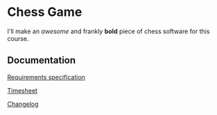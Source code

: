 # Chess Game

I'll make an _awesome_ and frankly **bold** piece of chess software for this course.

## Documentation
[Requirements specification](https://github.com/JuhoTurunen/ot-harjoitustyo/blob/main/chess_app/documentation/requirements_specification.md)

[Timesheet](https://github.com/JuhoTurunen/ot-harjoitustyo/blob/main/chess_app/documentation/timesheet.md)

[Changelog](https://github.com/JuhoTurunen/ot-harjoitustyo/blob/main/chess_app/documentation/changelog.md)
